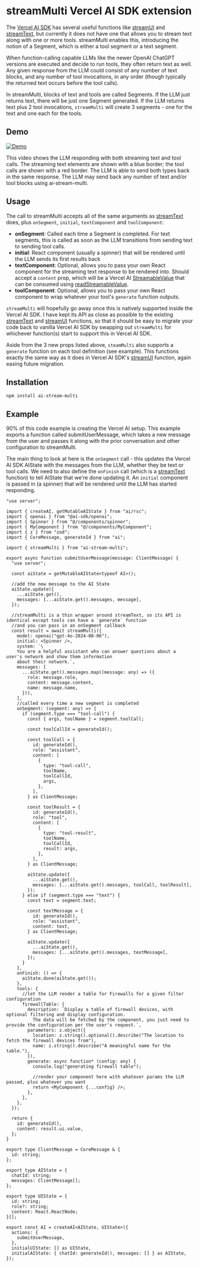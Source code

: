 # streamMulti Vercel AI SDK extension

The [Vercel AI SDK](https://github.com/vercel/ai) has several useful functions like [streamUI](https://sdk.vercel.ai/docs/ai-sdk-rsc/streaming-react-components#using-streamui-with-nextjs) and [streamText](https://sdk.vercel.ai/docs/ai-sdk-core/generating-text#streamtext), but currently it does not have one that allows you to stream text along with one or more tools. streamMulti enables this, introducing the notion of a Segment, which is either a tool segment or a text segment.

When function-calling capable LLMs like the newer OpenAI ChatGPT versions are executed and decide to run tools, they often return text as well. Any given response from the LLM could consist of any number of text blocks, and any number of tool invocations, in any order (though typically the returned text occurs before the tool calls).

In streamMulti, blocks of text and tools are called Segments. If the LLM just returns text, there will be just one Segment generated. If the LLM returns text plus 2 tool invocations, `streamMulti` will create 3 segments - one for the text and one each for the tools.

## Demo

[![Demo](http://img.youtube.com/vi/g4Wzztysohk/0.jpg)](https://www.youtube.com/watch?v=g4Wzztysohk)

This video shows the LLM responding with both streaming text and tool calls. The streaming text elements are shown with a blue border; the tool calls are shown with a red border. The LLM is able to send both types back in the same response. The LLM may send back any number of text and/or tool blocks using ai-stream-multi.

## Usage

The call to streamMulti accepts all of the same arguments as [streamText](https://sdk.vercel.ai/docs/ai-sdk-core/generating-text#streamtext) does, plus `onSegment`, `initial`, `textComponent` and `toolComponent`:

- **onSegment**: Called each time a Segment is completed. For text segments, this is called as soon as the LLM transitions from sending text to sending tool calls.
- **initial**: React component (usually a spinner) that will be rendered until the LLM sends its first results back
- **textComponent**: Optional, allows you to pass your own React component for the streaming text response to be rendered into. Should accept a `content` prop, which will be a Vercel AI [StreamableValue](https://sdk.vercel.ai/docs/ai-sdk-rsc/streaming-values#createstreamablevalue) that can be consumed using [readStreamableValue](https://sdk.vercel.ai/docs/reference/ai-sdk-rsc/read-streamable-value).
- **toolComponent**: Optional, allows you to pass your own React component to wrap whatever your tool's `generate` function outputs.

`streamMulti` will hopefully go away once this is natively supported inside the Vercel AI SDK. I have kept its API as close as possible to the existing [streamText](https://sdk.vercel.ai/docs/ai-sdk-core/generating-text#streamtext) and [streamUI](https://sdk.vercel.ai/docs/ai-sdk-rsc/streaming-react-components#using-streamui-with-nextjs) functions, so that it should be easy to migrate your code back to vanilla Vercel AI SDK by swapping out `streamMulti` for whichever function(s) start to support this in Vercel AI SDK.

Aside from the 3 new props listed above, `steamMulti` also supports a `generate` function on each tool definition (see example). This functions exactly the same way as it does in Vercel AI SDK's [streamUI](https://sdk.vercel.ai/docs/ai-sdk-rsc/streaming-react-components#using-streamui-with-nextjs) function, again easing future migration.

## Installation

```
npm install ai-stream-multi
```

## Example

90% of this code example is creating the Vercel AI setup. This example exports a function called submitUserMessage, which takes a new message from the user and passes it along with the prior conversation and other configuration to streamMulti.

The main thing to look at here is the `onSegment` call - this updates the Vercel AI SDK AIState with the messages from the LLM, whether they be text or tool calls. We need to also define the `onFinish` call (which is a [streamText](https://sdk.vercel.ai/docs/ai-sdk-core/generating-text#streamtext) function) to tell AIState that we're done updating it. An `initial` component is passed in (a spinner) that will be rendered until the LLM has started responding.

```app/actions/AI.tsx
"use server";

import { createAI, getMutableAIState } from "ai/rsc";
import { openai } from "@ai-sdk/openai";
import { Spinner } from "@/components/spinner";
import { MyComponent } from "@/components/MyComponent";
import { z } from "zod";
import { CoreMessage, generateId } from "ai";

import { streamMulti } from "ai-stream-multi";

export async function submitUserMessage(message: ClientMessage) {
  "use server";

  const aiState = getMutableAIState<typeof AI>();

  //add the new message to the AI State
  aiState.update({
    ...aiState.get(),
    messages: [...aiState.get().messages, message],
  });

  //streamMulti is a thin wrapper around streamText, so its API is identical except tools can have a `generate` function
  //and you can pass in an onSegment callback
  const result = await streamMulti({
    model: openai("gpt-4o-2024-08-06"),
    initial: <Spinner />,
    system: `\
    You are a helpful assistant who can answer questions about a user's network and show them information
    about their network.`,
    messages: [
      ...aiState.get().messages.map((message: any) => ({
        role: message.role,
        content: message.content,
        name: message.name,
      })),
    ],
    //called every time a new segment is completed
    onSegment: (segment: any) => {
      if (segment.type === "tool-call") {
        const { args, toolName } = segment.toolCall;

        const toolCallId = generateId();

        const toolCall = {
          id: generateId(),
          role: "assistant",
          content: [
            {
              type: "tool-call",
              toolName,
              toolCallId,
              args,
            },
          ],
        } as ClientMessage;

        const toolResult = {
          id: generateId(),
          role: "tool",
          content: [
            {
              type: "tool-result",
              toolName,
              toolCallId,
              result: args,
            },
          ],
        } as ClientMessage;

        aiState.update({
          ...aiState.get(),
          messages: [...aiState.get().messages, toolCall, toolResult],
        });
      } else if (segment.type === "text") {
        const text = segment.text;

        const textMessage = {
          id: generateId(),
          role: "assistant",
          content: text,
        } as ClientMessage;

        aiState.update({
          ...aiState.get(),
          messages: [...aiState.get().messages, textMessage],
        });
      }
    },
    onFinish: () => {
      aiState.done(aiState.get());
    },
    tools: {
      //let the LLM render a table for Firewalls for a given filter configuration
      firewallTable: {
        description: `Display a table of firewall devices, with optional filtering and display configuration.
          The data will be fetched by the component, you just need to provide the configuration per the user's request.`,
        parameters: z.object({
          location: z.string().optional().describe("The location to fetch the firewall devices from"),
          name: z.string().describe("A meaningful name for the table."),
        }),
        generate: async function* (config: any) {
          console.log("generating firewall table");

          //render your component here with whatever params the LLM passed, plus whatever you want
          return <MyComponent {...config} />;
        },
      },
    },
  });

  return {
    id: generateId(),
    content: result.ui.value,
  };
}

export type ClientMessage = CoreMessage & {
  id: string;
};

export type AIState = {
  chatId: string;
  messages: ClientMessage[];
};

export type UIState = {
  id: string;
  role?: string;
  content: React.ReactNode;
}[];

export const AI = createAI<AIState, UIState>({
  actions: {
    submitUserMessage,
  },
  initialUIState: [] as UIState,
  initialAIState: { chatId: generateId(), messages: [] } as AIState,
});
```
